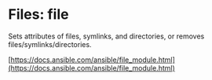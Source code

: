 # Files: file

Sets attributes of files, symlinks, and directories, or removes
files/symlinks/directories.

[https://docs.ansible.com/ansible/file_module.html](https://docs.ansible.com/ansible/file_module.html)
